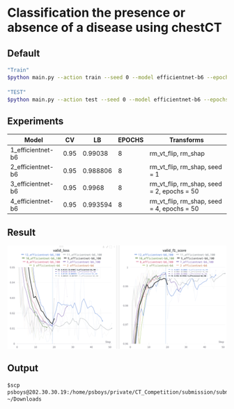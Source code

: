 # Classification the presence or absence of a disease using chestCT

## Default
```bash
"Train"
$python main.py --action train --seed 0 --model efficientnet-b6 --epochs 100 --batchsize 16 --savepath savemodel

"TEST"
$python main.py --action test --seed 0 --model efficientnet-b6 --epochs 100 --batchsize 16 --savepath savemodel
```

## Experiments
|Model|CV|LB| EPOCHS | Transforms |
 |---|---|---|---|---|
|1_efficientnet-b6| 0.95 | 0.99038 |8|rm_vt_flip, rm_shap|
|2_efficientnet-b6| 0.95 |0.988806 |8|rm_vt_flip, rm_shap, seed = 1|
|3_efficientnet-b6| 0.95 |0.9968 |8|rm_vt_flip, rm_shap, seed = 2, epochs = 50|
|4_efficientnet-b6| 0.95 |0.993594 |8|rm_vt_flip, rm_shap, seed = 4, epochs = 50|

## Result
<img src = "png/wandb.png"/>


## Output
```
$scp psboys@202.30.30.19:/home/psboys/private/CT_Competition/submission/submit2.csv ~/Downloads
```

